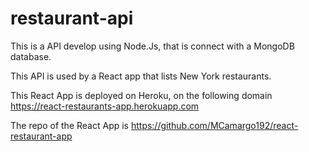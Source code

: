 # restaurant-api

This is a API develop using Node.Js, that is connect with a MongoDB database.

This API is used by a React app that lists New York restaurants. 

This React App is deployed on Heroku, on the following domain https://react-restaurants-app.herokuapp.com

The repo of the React App is https://github.com/MCamargo192/react-restaurant-app

